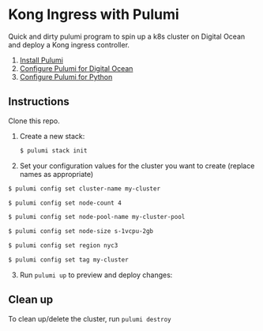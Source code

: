 # Kong Ingress with Pulumi
Quick and dirty pulumi program to spin up a k8s cluster on Digital Ocean and deploy a Kong ingress controller.

1. [Install Pulumi](https://www.pulumi.com/docs/get-started/install/)
2. [Configure Pulumi for Digital Ocean](https://www.pulumi.com/docs/intro/cloud-providers/digitalocean/setup/)
3. [Configure Pulumi for Python](https://www.pulumi.com/docs/intro/languages/python/)

## Instructions
Clone this repo.

1. Create a new stack:

    ```bash
    $ pulumi stack init
    ```

2. Set your configuration values for the cluster you want to create (replace names as appropriate)

```bash
$ pulumi config set cluster-name my-cluster

$ pulumi config set node-count 4

$ pulumi config set node-pool-name my-cluster-pool

$ pulumi config set node-size s-1vcpu-2gb

$ pulumi config set region nyc3

$ pulumi config set tag my-cluster
```

3. Run `pulumi up` to preview and deploy changes:


## Clean up

To clean up/delete the cluster, run `pulumi destroy`
